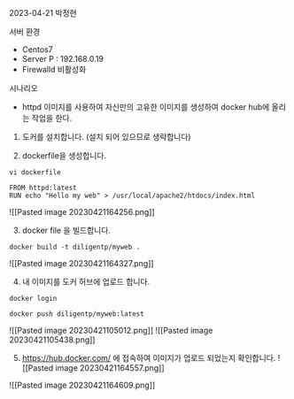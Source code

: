 2023-04-21 박정현

서버 환경
- Centos7
- Server P : 192.168.0.19
- Firewalld 비활성화

시나리오
- httpd 이미지를 사용하여 자신만의 고유한 이미지를 생성하여 docker hub에 올리는 작업을 한다.


1. 도커를 설치합니다.  (설치 되어 있으므로 생략합니다)

2. dockerfile을 생성합니다.
```shell
vi dockerfile

FROM httpd:latest
RUN echo "Hello my web" > /usr/local/apache2/htdocs/index.html
```

![[Pasted image 20230421164256.png]]

3. docker file 을 빌드합니다.
```shell
docker build -t diligentp/myweb .
```

![[Pasted image 20230421164327.png]]

4. 내 이미지를 도커 허브에 업로드 합니다.
```shell
docker login

docker push diligentp/myweb:latest
```
![[Pasted image 20230421105012.png]]
![[Pasted image 20230421105438.png]]

5. https://hub.docker.com/ 에 접속하여 이미지가 업로드 되었는지 확인합니다.
![[Pasted image 20230421164557.png]]

![[Pasted image 20230421164609.png]]